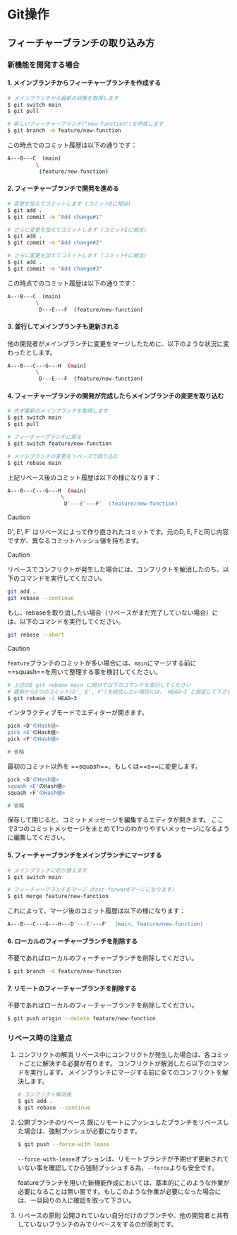 # Git操作

## フィーチャーブランチの取り込み方

### 新機能を開発する場合

#### 1. メインブランチからフィーチャーブランチを作成する

```bash
# メインブランチから最新の状態を取得します
$ git switch main
$ git pull

# 新しいフィーチャーブランチ("new-function")を作成します
$ git branch -m feature/new-function
```

この時点でのコミット履歴は以下の通りです：

```bash
A---B---C  (main)
         \
          (feature/new-function)
```



#### 2. フィーチャーブランチで開発を進める

```bash
# 変更を加えてコミットします (コミットDに相当)
$ git add .
$ git commit -m "Add change#1"

# さらに変更を加えてコミットします (コミットEに相当)
$ git add .
$ git commit -m "Add change#2"

# さらに変更を加えてコミットします (コミットFに相当)
$ git add .
$ git commit -m "Add change#3"
```

この時点でのコミット履歴は以下の通りです：

```bash
A---B---C  (main)
         \
          D---E---F  (feature/new-function)
```



#### 3. 並行してメインブランチも更新される

他の開発者がメインブランチに変更をマージしたために、以下のような状況に変わったとします。

```bash
A---B---C---G---H  (main)
         \
          D---E---F  (feature/new-function)
```



#### 4. フィーチャーブランチの開発が完成したらメインブランチの変更を取り込む

```bash
# 先ず最新のメインブランチを取得します
$ git switch main
$ git pull

# フィーチャーブランチに戻る
$ git switch feature/new-function

# メインブランチの変更をリベースで取り込む
$ git rebase main
```

上記リベース後のコミット履歴は以下の様になります：

```bash
A---B---C---G---H  (main)
                 \
                  D'---E'---F'  (feature/new-function)
```

> [!CAUTION]
>
> D', E', F' はリベースによって作り直されたコミットです。元のD, E, Fと同じ内容ですが、異なるコミットハッシュ値を持ちます。

> [!CAUTION]
>
> リベースでコンフリクトが発生した場合には、コンフリクトを解消したのち、以下のコマンドを実行してください。
> ```bash
> git add .
> git rebase --continue
> ```
>
> もし、rebaseを取り消したい場合（リベースがまだ完了していない場合）には、以下のコマンドを実行してください。
>
> ```bash
> git rebase --abort
> ```
>
> 

> [!Caution]
>
> `feature`ブランチのコミットが多い場合には、`main`にマージする前に==squash==を用いて整理する事を検討してください。
>
> ```bash
> # 上述の$ git rebase main に続けて以下のコマンドを実行してください
> # 最新から3つのコミット(D', E', F')を統合したい場合には、 HEAD~3 と指定して下さい
> $ git rebase -i HEAD~3
> ```
>
> インタラクティブモードでエディターが開きます。
>
> ```bash
> pick <D'のHash値>
> pick <E'のHash値>
> pick <F'のHash値>
> 
> # 省略
> ```
>
> 最初のコミット以外を ==squash==、もしくは==s==に変更します。
> 
>```bash
> pick <D'のHash値>
> squash <E'のHash値>
> squash <F'のHash値>
> 
> # 省略
> ```
> 
>保存して閉じると、コミットメッセージを編集するエディタが開きます。
> ここで3つのコミットメッセージをまとめて1つのわかりやすいメッセージになるように編集してください。



#### 5. フィーチャーブランチをメインブランチにマージする

```bash
# メインブランチに切り替えます
$ git switch main

# フィーチャーブランチをマージ（fast-forwardマージになります）
$ git merge feature/new-function
```

これによって、マージ後のコミット履歴は以下の様になります：

```bash
A---B---C---G---H---D'---E'---F'  (main, feature/new-function)
```



#### 6. ローカルのフィーチャーブランチを削除する

不要であればローカルのフィーチャーブランチを削除してください。

```bash
$ git branch -d feature/new-function
```



#### 7. リモートのフィーチャーブランチを削除する

不要であればローカルのフィーチャーブランチを削除してください。

```bash
$ git push origin --delete feature/new-function
```



### リベース時の注意点

1. コンフリクトの解消
   リベース中にコンフリクトが発生した場合は、各コミットごとに解決する必要が有ります。
   コンフリクトが解消したら以下のコマンドを実行します。
   メインブランチにマージする前に全てのコンフリクトを解決します。

   ```bash
   # コンフリクト解消後
   $ git add .
   $ git rebase --continue
   ```

2. 公開ブランチのリベース
   既にリモートにプッシュしたブランチをリベースした場合は、強制プッシュが必要になります。

   ```bash
   $ git push --force-with-lease
   ```

   `--force-with-lease`オプションは、リモートブランチが予期せず更新されていない事を確認してから強制プッシュする為、`--force`よりも安全です。

   featureブランチを用いた新機能作成においては、基本的にこのような作業が必要になることは無い筈です。もしこのような作業が必要になった場合には、一旦回りの人に確認を取って下さい。

3. リベースの原則
   公開されていない自分だけのブランチや、他の開発者と共有していないブランチのみでリベースをするのが原則です。

